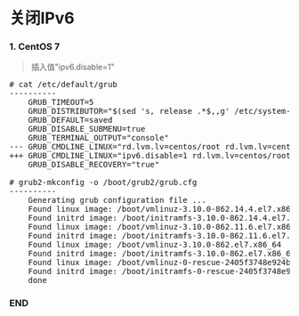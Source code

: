 # 关闭IPv6

### 1. CentOS 7

> 插入值"ipv6.disable=1"

<pre>
# cat /etc/default/grub
---------- 
    GRUB_TIMEOUT=5
    GRUB_DISTRIBUTOR="$(sed 's, release .*$,,g' /etc/system-release)"
    GRUB_DEFAULT=saved
    GRUB_DISABLE_SUBMENU=true
    GRUB_TERMINAL_OUTPUT="console"
--- GRUB_CMDLINE_LINUX="rd.lvm.lv=centos/root rd.lvm.lv=centos/swap net.ifnames=0 biosdevname=0 rhgb quiet"
+++ GRUB_CMDLINE_LINUX="ipv6.disable=1 rd.lvm.lv=centos/root rd.lvm.lv=centos/swap net.ifnames=0 biosdevname=0 rhgb quiet"
    GRUB_DISABLE_RECOVERY="true"

# grub2-mkconfig -o /boot/grub2/grub.cfg
----------
    Generating grub configuration file ...
    Found linux image: /boot/vmlinuz-3.10.0-862.14.4.el7.x86_64
    Found initrd image: /boot/initramfs-3.10.0-862.14.4.el7.x86_64.img
    Found linux image: /boot/vmlinuz-3.10.0-862.11.6.el7.x86_64
    Found initrd image: /boot/initramfs-3.10.0-862.11.6.el7.x86_64.img
    Found linux image: /boot/vmlinuz-3.10.0-862.el7.x86_64
    Found initrd image: /boot/initramfs-3.10.0-862.el7.x86_64.img
    Found linux image: /boot/vmlinuz-0-rescue-2405f3748e924b1b99fa6a85dc49ae5e
    Found initrd image: /boot/initramfs-0-rescue-2405f3748e924b1b99fa6a85dc49ae5e.img
    done
</pre>


### END

